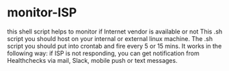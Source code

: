 # monitor-ISP
this shell script helps to monitor if Internet vendor is available or not
This .sh script you should host on your internal or external linux machine. 
The .sh script you should put into crontab and fire every 5 or 15 mins.
It works in the following way: if ISP is not responding, you can get notification from Healthchecks via mail, Slack, mobile push or text messages.

